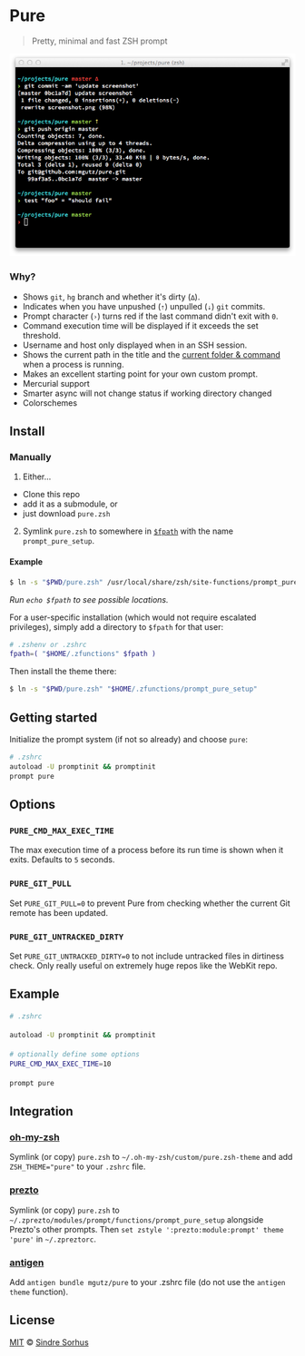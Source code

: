 # Pure

> Pretty, minimal and fast ZSH prompt

![screenshot](screenshot.png)

### Why?

- Shows `git`, `hg` branch and whether it's dirty (`∆`).
- Indicates when you have unpushed (`⇡`) unpulled (`⇣`) `git` commits.
- Prompt character (`›`) turns red if the last command didn't exit with `0`.
- Command execution time will be displayed if it exceeds the set threshold.
- Username and host only displayed when in an SSH session.
- Shows the current path in the title and the [current folder & command](screenshot-title-cmd.png) when a process is running.
- Makes an excellent starting point for your own custom prompt.
- Mercurial support
- Smarter async will not change status if working directory changed
- Colorschemes

## Install

### Manually

1. Either…
  - Clone this repo
  - add it as a submodule, or
  - just download `pure.zsh`

2. Symlink `pure.zsh` to somewhere in [`$fpath`](http://www.refining-linux.org/archives/46/ZSH-Gem-12-Autoloading-functions/) with the name `prompt_pure_setup`.

#### Example

```sh
$ ln -s "$PWD/pure.zsh" /usr/local/share/zsh/site-functions/prompt_pure_setup
```
*Run `echo $fpath` to see possible locations.*

For a user-specific installation (which would not require escalated privileges), simply add a directory to `$fpath` for that user:

```sh
# .zshenv or .zshrc
fpath=( "$HOME/.zfunctions" $fpath )
```

Then install the theme there:

```sh
$ ln -s "$PWD/pure.zsh" "$HOME/.zfunctions/prompt_pure_setup"
```


## Getting started

Initialize the prompt system (if not so already) and choose `pure`:

```sh
# .zshrc
autoload -U promptinit && promptinit
prompt pure
```

## Options

### `PURE_CMD_MAX_EXEC_TIME`

The max execution time of a process before its run time is shown when it exits. Defaults to `5` seconds.

### `PURE_GIT_PULL`

Set `PURE_GIT_PULL=0` to prevent Pure from checking whether the current Git remote has been updated.

### `PURE_GIT_UNTRACKED_DIRTY`

Set `PURE_GIT_UNTRACKED_DIRTY=0` to not include untracked files in dirtiness check. Only really useful on extremely huge repos like the WebKit repo.

## Example

```sh
# .zshrc

autoload -U promptinit && promptinit

# optionally define some options
PURE_CMD_MAX_EXEC_TIME=10

prompt pure
```

## Integration

### [oh-my-zsh](https://github.com/robbyrussell/oh-my-zsh)

Symlink (or copy) `pure.zsh` to `~/.oh-my-zsh/custom/pure.zsh-theme` and add `ZSH_THEME="pure"` to your `.zshrc` file.

### [prezto](https://github.com/sorin-ionescu/prezto)

Symlink (or copy) `pure.zsh` to `~/.zprezto/modules/prompt/functions/prompt_pure_setup` alongside Prezto's other prompts. Then `set zstyle ':prezto:module:prompt' theme 'pure'` in `~/.zpreztorc`.

### [antigen](https://github.com/zsh-users/antigen)

Add `antigen bundle mgutz/pure` to your .zshrc file (do not use the `antigen theme` function).


## License

[MIT](http://opensource.org/licenses/MIT) © [Sindre Sorhus](http://sindresorhus.com)
